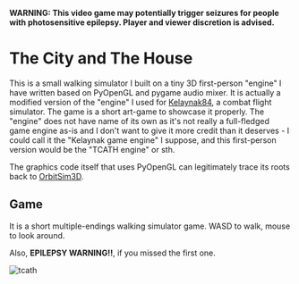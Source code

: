 **WARNING: This video game may potentially trigger seizures for people with photosensitive epilepsy. Player and viewer discretion is advised.**

# The City and The House
This is a small walking simulator I built on a tiny 3D first-person "engine" I have written based on PyOpenGL and pygame audio mixer. It is actually a modified version of the "engine" I used for [Kelaynak84](https://github.com/arda-guler/Kelaynak84), a combat flight simulator. 
The game is a short art-game to showcase it properly. The "engine" does not have name of its own as it's not really a full-fledged game engine as-is and I don't want to give it more credit than it deserves - I could call it the 
"Kelaynak game engine" I suppose, and this first-person version would be the "TCATH engine" or sth.

The graphics code itself that uses PyOpenGL can legitimately trace its roots back to [OrbitSim3D](https://arda-guler.github.io/OrbitSim3D-web/).

## Game
It is a short multiple-endings walking simulator game. WASD to walk, mouse to look around.

Also, **EPILEPSY WARNING!!**, if you missed the first one.

![tcath](https://github.com/user-attachments/assets/4b260215-beb9-47e9-a669-117580fd4166)

